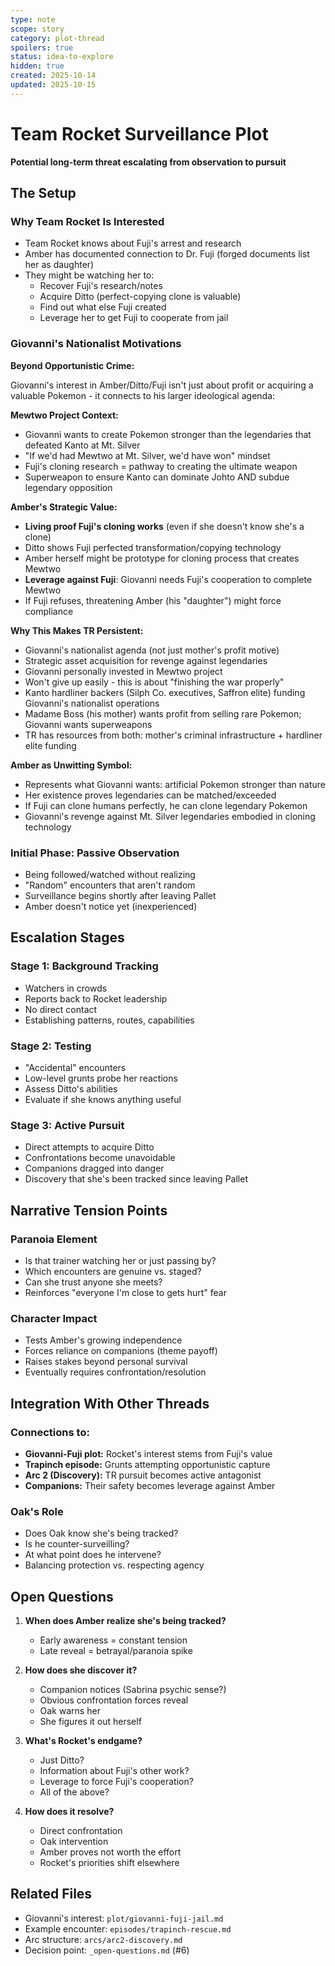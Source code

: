 ```yaml
---
type: note
scope: story
category: plot-thread
spoilers: true
status: idea-to-explore
hidden: true
created: 2025-10-14
updated: 2025-10-15
---
```


# Team Rocket Surveillance Plot

**Potential long-term threat escalating from observation to pursuit**

## The Setup

### Why Team Rocket Is Interested

- Team Rocket knows about Fuji's arrest and research
- Amber has documented connection to Dr. Fuji (forged documents list her as daughter)
- They might be watching her to:
  - Recover Fuji's research/notes
  - Acquire Ditto (perfect-copying clone is valuable)
  - Find out what else Fuji created
  - Leverage her to get Fuji to cooperate from jail

### Giovanni's Nationalist Motivations

**Beyond Opportunistic Crime:**

Giovanni's interest in Amber/Ditto/Fuji isn't just about profit or acquiring a valuable Pokemon - it connects to his larger ideological agenda:

**Mewtwo Project Context:**
- Giovanni wants to create Pokemon stronger than the legendaries that defeated Kanto at Mt. Silver
- "If we'd had Mewtwo at Mt. Silver, we'd have won" mindset
- Fuji's cloning research = pathway to creating the ultimate weapon
- Superweapon to ensure Kanto can dominate Johto AND subdue legendary opposition

**Amber's Strategic Value:**
- **Living proof Fuji's cloning works** (even if she doesn't know she's a clone)
- Ditto shows Fuji perfected transformation/copying technology
- Amber herself might be prototype for cloning process that creates Mewtwo
- **Leverage against Fuji**: Giovanni needs Fuji's cooperation to complete Mewtwo
- If Fuji refuses, threatening Amber (his "daughter") might force compliance

**Why This Makes TR Persistent:**
- Giovanni's nationalist agenda (not just mother's profit motive)
- Strategic asset acquisition for revenge against legendaries
- Giovanni personally invested in Mewtwo project
- Won't give up easily - this is about "finishing the war properly"
- Kanto hardliner backers (Silph Co. executives, Saffron elite) funding Giovanni's nationalist operations
- Madame Boss (his mother) wants profit from selling rare Pokemon; Giovanni wants superweapons
- TR has resources from both: mother's criminal infrastructure + hardliner elite funding

**Amber as Unwitting Symbol:**
- Represents what Giovanni wants: artificial Pokemon stronger than nature
- Her existence proves legendaries can be matched/exceeded
- If Fuji can clone humans perfectly, he can clone legendary Pokemon
- Giovanni's revenge against Mt. Silver legendaries embodied in cloning technology

### Initial Phase: Passive Observation

- Being followed/watched without realizing
- "Random" encounters that aren't random
- Surveillance begins shortly after leaving Pallet
- Amber doesn't notice yet (inexperienced)

## Escalation Stages

### Stage 1: Background Tracking
- Watchers in crowds
- Reports back to Rocket leadership
- No direct contact
- Establishing patterns, routes, capabilities

### Stage 2: Testing
- "Accidental" encounters
- Low-level grunts probe her reactions
- Assess Ditto's abilities
- Evaluate if she knows anything useful

### Stage 3: Active Pursuit
- Direct attempts to acquire Ditto
- Confrontations become unavoidable
- Companions dragged into danger
- Discovery that she's been tracked since leaving Pallet

## Narrative Tension Points

### Paranoia Element
- Is that trainer watching her or just passing by?
- Which encounters are genuine vs. staged?
- Can she trust anyone she meets?
- Reinforces "everyone I'm close to gets hurt" fear

### Character Impact
- Tests Amber's growing independence
- Forces reliance on companions (theme payoff)
- Raises stakes beyond personal survival
- Eventually requires confrontation/resolution

## Integration With Other Threads

### Connections to:
- **Giovanni-Fuji plot:** Rocket's interest stems from Fuji's value
- **Trapinch episode:** Grunts attempting opportunistic capture
- **Arc 2 (Discovery):** TR pursuit becomes active antagonist
- **Companions:** Their safety becomes leverage against Amber

### Oak's Role
- Does Oak know she's being tracked?
- Is he counter-surveilling?
- At what point does he intervene?
- Balancing protection vs. respecting agency

## Open Questions

1. **When does Amber realize she's being tracked?**
   - Early awareness = constant tension
   - Late reveal = betrayal/paranoia spike

2. **How does she discover it?**
   - Companion notices (Sabrina psychic sense?)
   - Obvious confrontation forces reveal
   - Oak warns her
   - She figures it out herself

3. **What's Rocket's endgame?**
   - Just Ditto?
   - Information about Fuji's other work?
   - Leverage to force Fuji's cooperation?
   - All of the above?

4. **How does it resolve?**
   - Direct confrontation
   - Oak intervention
   - Amber proves not worth the effort
   - Rocket's priorities shift elsewhere

## Related Files

- Giovanni's interest: `plot/giovanni-fuji-jail.md`
- Example encounter: `episodes/trapinch-rescue.md`
- Arc structure: `arcs/arc2-discovery.md`
- Decision point: `_open-questions.md` (#6)
